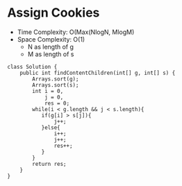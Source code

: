 # Assign Cookies

- Time Complexity: O(Max(NlogN, MlogM)
- Space Complexity: O(1)
  - N as length of g
  - M as length of s

```
class Solution {
    public int findContentChildren(int[] g, int[] s) {
        Arrays.sort(g);
        Arrays.sort(s);
        int i = 0,
            j = 0,
            res = 0;
        while(i < g.length && j < s.length){
           if(g[i] > s[j]){
               j++;
           }else{
               i++;
               j++;
               res++;
           }
        }
        return res;
    }
}
```
